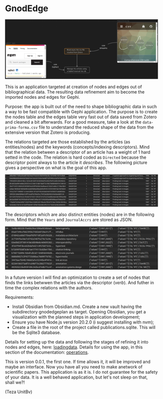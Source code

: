 # GnodEdge

![](intro.png)

This is an application targeted at creation of nodes and edges out of bibliographical data. The resulting data refinement aim to become the imported nodes and edges for Gephi.

Purpose: the app is built out of the need to shape bibliographic data in such a way to be fast compatible with Gephi application. The purpose is to create the nodes table and the edges table very fast out of data saved from Zotero and cleaned a bit afterwards. For a good measure, take a look at the `data-prima-forma.csv` file to understand the reduced shape of the data from the extensive version that Zotero is producing.

The relations targeted are those established by the articles (as entities/nodes) and the keywords (concepts/indexing descriptors). Mind that the relation between a descriptor of an article has a weight of 1 hard setted in the code. The relation is hard coded as `Directed` because the descriptor point always to the article it *describes*. The following picture gives a perspective on what is the goal of this app.

![](DOCS/EdgesSeenInTablePlus.png)

The descriptors which are also distinct entities (nodes) are in the following form. Mind that the `Years` and `JournalAccrs` are stored as JSON.

![](DOCS/descriptorTabelPlus.png)

In a future version I will find an optimization to create a set of nodes that finds the links betwwen the articles via the descriptor (*verb*). And futher in time the complex relations with the authors.

Requirements:

- Install Obsidian from Obsidian.md. Create a new vault having the subdirectory gnodedgeplan as target. Opening Obsidian, you get a visualization with the planned steps in application development;
- Ensure you have Node.js version 20.2.0 (i suggest installing with nvm);
- Create a file in the root of the project called publications.sqlite. This will be the Sqlite3 database.

Details for setting up the data and following the stages of refining it into nodes and edges, here: [loadingdata](DOCS/lodingdata.md).
Details for using the app, in this section of the documentation: [operations](DOCS/operations.md).

This is version 0.0.1, the first one. If time allows it, it will be improved and maybe an interface. Now you have all you need to make anetwork of scientific papers. This application is as it is. I do not guarantee for the safety of your data. It is a well behaved application, but let's not sleep on that, shall we?!

(Teza UnitBv)
